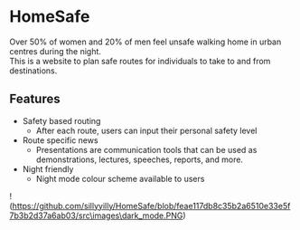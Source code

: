 # HomeSafe

Over 50% of women and 20% of men feel unsafe walking home in urban centres during the night.  
This is a website to plan safe routes for individuals to take to and from destinations. 

## Features 

- Safety based routing  
     - After each route, users can input their personal safety level  
- Route specific news  
     - Presentations are communication tools that can be used as demonstrations, lectures, speeches, reports, and more.  
- Night friendly   
     - Night mode colour scheme available to users  

!(https://github.com/sillyyilly/HomeSafe/blob/feae117db8c35b2a6510e33e5f7b3b2d37a6ab03/src\images\dark_mode.PNG)

